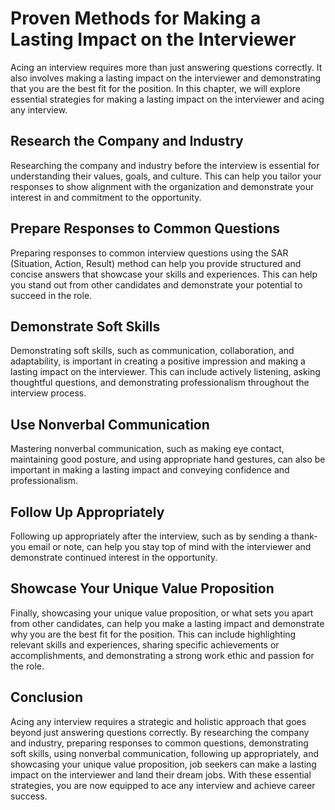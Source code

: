 Proven Methods for Making a Lasting Impact on the Interviewer
=======================================================================================================================

Acing an interview requires more than just answering questions correctly. It also involves making a lasting impact on the interviewer and demonstrating that you are the best fit for the position. In this chapter, we will explore essential strategies for making a lasting impact on the interviewer and acing any interview.

Research the Company and Industry
---------------------------------

Researching the company and industry before the interview is essential for understanding their values, goals, and culture. This can help you tailor your responses to show alignment with the organization and demonstrate your interest in and commitment to the opportunity.

Prepare Responses to Common Questions
-------------------------------------

Preparing responses to common interview questions using the SAR (Situation, Action, Result) method can help you provide structured and concise answers that showcase your skills and experiences. This can help you stand out from other candidates and demonstrate your potential to succeed in the role.

Demonstrate Soft Skills
-----------------------

Demonstrating soft skills, such as communication, collaboration, and adaptability, is important in creating a positive impression and making a lasting impact on the interviewer. This can include actively listening, asking thoughtful questions, and demonstrating professionalism throughout the interview process.

Use Nonverbal Communication
---------------------------

Mastering nonverbal communication, such as making eye contact, maintaining good posture, and using appropriate hand gestures, can also be important in making a lasting impact and conveying confidence and professionalism.

Follow Up Appropriately
-----------------------

Following up appropriately after the interview, such as by sending a thank-you email or note, can help you stay top of mind with the interviewer and demonstrate continued interest in the opportunity.

Showcase Your Unique Value Proposition
--------------------------------------

Finally, showcasing your unique value proposition, or what sets you apart from other candidates, can help you make a lasting impact and demonstrate why you are the best fit for the position. This can include highlighting relevant skills and experiences, sharing specific achievements or accomplishments, and demonstrating a strong work ethic and passion for the role.

Conclusion
----------

Acing any interview requires a strategic and holistic approach that goes beyond just answering questions correctly. By researching the company and industry, preparing responses to common questions, demonstrating soft skills, using nonverbal communication, following up appropriately, and showcasing your unique value proposition, job seekers can make a lasting impact on the interviewer and land their dream jobs. With these essential strategies, you are now equipped to ace any interview and achieve career success.
